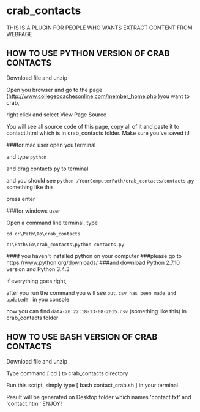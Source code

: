 # crab_contacts
THIS IS A PLUGIN FOR PEOPLE WHO WANTS EXTRACT CONTENT FROM WEBPAGE

## HOW TO USE PYTHON VERSION OF CRAB CONTACTS
Download file and unzip

Open you browser and go to the page (http://www.collegecoachesonline.com/member_home.php )you want to crab, 

right click and select View Page Source

You will see all source code of this page, copy all of it and paste it to contact.html which is
in crab_contacts folder. Make sure you've saved it!

###for mac user
open you terminal

and type ```python ```

and drag contacts.py to terminal

and you should see ```python /YourComputerPath/crab_contacts/contacts.py``` something like this

press enter

###for windows user

Open a command line terminal, type

```cd c:\Path\To\crab_contacts```

```c:\Path\To\crab_contacts\python contacts.py```

###if you haven't installed python on your computer
###please go to https://www.python.org/downloads/
###and download Python 2.7.10 version and Python 3.4.3


if everything goes right, 

after you run the command you will see ```out.csv has been made and updated! ``` in you console

now you can find ```data-20:22:18-13-08-2015.csv``` (something like this) in crab_contacts folder



## HOW TO USE BASH VERSION OF CRAB CONTACTS
Download file and unzip

Type command [ cd ] to crab_contacts directory

Run this script, simply type [ bash contact_crab.sh ] in your terminal

Result will be generated on Desktop folder which names 'contact.txt' and 'contact.html'
ENJOY!


